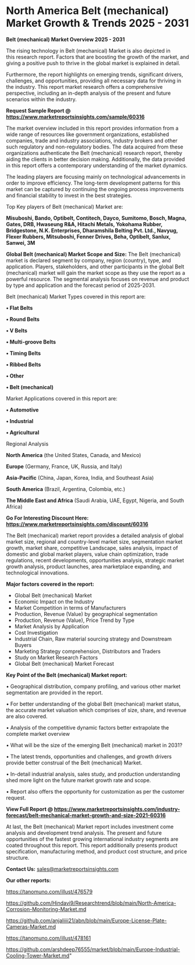 # North America Belt (mechanical) Market Growth & Trends 2025 - 2031

<Strong> Belt (mechanical) Market Overview 2025 - 2031</strong>

The rising technology in Belt (mechanical) Market is also depicted in this research report. Factors that are boosting the growth of the market, and giving a positive push to thrive in the global market is explained in detail.

Furthermore, the report highlights on emerging trends, significant drivers, challenges, and opportunities, providing all necessary data for thriving in the industry. This report market research offers a comprehensive perspective, including an in-depth analysis of the present and future scenarios within the industry.

<strong>Request Sample Report @ <a href=https://www.marketreportsinsights.com/sample/60316>https://www.marketreportsinsights.com/sample/60316</a></strong>

The market overview included in this report provides information from a wide range of resources like government organizations, established companies, trade and industry associations, industry brokers and other such regulatory and non-regulatory bodies. The data acquired from these organizations authenticate the Belt (mechanical) research report, thereby aiding the clients in better decision making. Additionally, the data provided in this report offers a contemporary understanding of the market dynamics.

The leading players are focusing mainly on technological advancements in order to improve efficiency. The long-term development patterns for this market can be captured by continuing the ongoing process improvements and financial stability to invest in the best strategies.

Top Key players of Belt (mechanical) Market are:

<strong>Misuboshi, Bando, Optibelt, Contitech, Dayco, Sumitomo, Bosch, Magna, Gates, DRB, Hwaseung R&A, Hitachi Metals, Yokohama Rubber, Bridgestone, N.K. Enterprises, Dharamshila Belting Pvt. Ltd., Navyug, Flexer Rubbers, Mitsuboshi, Fenner Drives, Beha, Optibelt, Sanlux, Sanwei, 3M</strong>

<strong><b>Global Belt (mechanical) Market Scope and Size:</b></strong>
The Belt (mechanical) market is declared segment by company, region (country), type, and application. Players, stakeholders, and other participants in the global Belt (mechanical) market will gain the market scope as they use the report as a powerful resource. The segmental analysis focuses on revenue and product by type and application and the forecast period of 2025-2031.

Belt (mechanical) Market Types covered in this report are:

<strong>• Flat Belts

• Round Belts

• V Belts

• Multi-groove Belts

• Timing Belts

• Ribbed Belts

• Other

• Belt (mechanical)</strong>

Market Applications covered in this report are:

<strong>• Automotive

• Industrial

• Agricultural</strong> 

Regional Analysis

<strong>North America</strong> (the United States, Canada, and Mexico)

<strong>Europe</strong> (Germany, France, UK, Russia, and Italy)

<strong>Asia-Pacific</strong> (China, Japan, Korea, India, and Southeast Asia)

<strong>South America</strong> (Brazil, Argentina, Colombia, etc.)

<strong>The Middle East and Africa</strong> (Saudi Arabia, UAE, Egypt, Nigeria, and South Africa)

<strong>Go For Interesting Discount Here: <a href=https://www.marketreportsinsights.com/discount/60316>https://www.marketreportsinsights.com/discount/60316</a></strong>

The Belt (mechanical) market report provides a detailed analysis of global market size, regional and country-level market size, segmentation market growth, market share, competitive Landscape, sales analysis, impact of domestic and global market players, value chain optimization, trade regulations, recent developments, opportunities analysis, strategic market growth analysis, product launches, area marketplace expanding, and technological innovations.

<strong><b>Major factors covered in the report:</b></strong>
<ul>
  <li>Global Belt (mechanical) Market </li>
  <li>Economic Impact on the Industry</li>
  <li>Market Competition in terms of Manufacturers</li>
  <li>Production, Revenue (Value) by geographical segmentation</li>
  <li>Production, Revenue (Value), Price Trend by Type</li>
  <li>Market Analysis by Application</li>
  <li>Cost Investigation</li>
  <li>Industrial Chain, Raw material sourcing strategy and Downstream Buyers</li>
  <li>Marketing Strategy comprehension, Distributors and Traders</li>
  <li>Study on Market Research Factors</li>
  <li>Global Belt (mechanical) Market Forecast</li>
</ul>

<strong><b>Key Point of the Belt (mechanical) Market report:</b></strong>

• Geographical distribution, company profiling, and various other market segmentation are provided in the report.

• For better understanding of the global Belt (mechanical) market status, the accurate market valuation which comprises of size, share, and revenue are also covered.

• Analysis of the competitive dynamic factors better extrapolate the complete market overview

• What will be the size of the emerging Belt (mechanical) market in 2031?

• The latest trends, opportunities and challenges, and growth drivers provide better construal of the Belt (mechanical) Market.

• In-detail industrial analysis, sales study, and production understanding shed more light on the future market growth rate and scope.

• Report also offers the opportunity for customization as per the customer request.

<strong><b>View Full Report @ <a href=https://www.marketreportsinsights.com/industry-forecast/belt-mechanical-market-growth-and-size-2021-60316>https://www.marketreportsinsights.com/industry-forecast/belt-mechanical-market-growth-and-size-2021-60316</a></b></strong>


At last, the Belt (mechanical) Market report includes investment come analysis and development trend analysis. The present and future opportunities of the fastest growing international industry segments are coated throughout this report. This report additionally presents product specification, manufacturing method, and product cost structure, and price structure.

<strong>Contact Us:</strong>
sales@marketreportsinsights.com

<strong>Our other reports:</strong>

<a href=https://tanomuno.com/illust/476579>https://tanomuno.com/illust/476579</a>

<a href=https://github.com/Hindavi9/Researchtrend/blob/main/North-America-Corrosion-Monitoring-Market.md>https://github.com/Hindavi9/Researchtrend/blob/main/North-America-Corrosion-Monitoring-Market.md</a>

<a href=https://github.com/anjaliiii21/abn/blob/main/Europe-License-Plate-Cameras-Market.md>https://github.com/anjaliiii21/abn/blob/main/Europe-License-Plate-Cameras-Market.md</a>

<a href=https://tanomuno.com/illust/478161>https://tanomuno.com/illust/478161</a>

<a href=https://github.com/arshdeep76555/market/blob/main/Europe-Industrial-Cooling-Tower-Market.md>https://github.com/arshdeep76555/market/blob/main/Europe-Industrial-Cooling-Tower-Market.md</a>"
